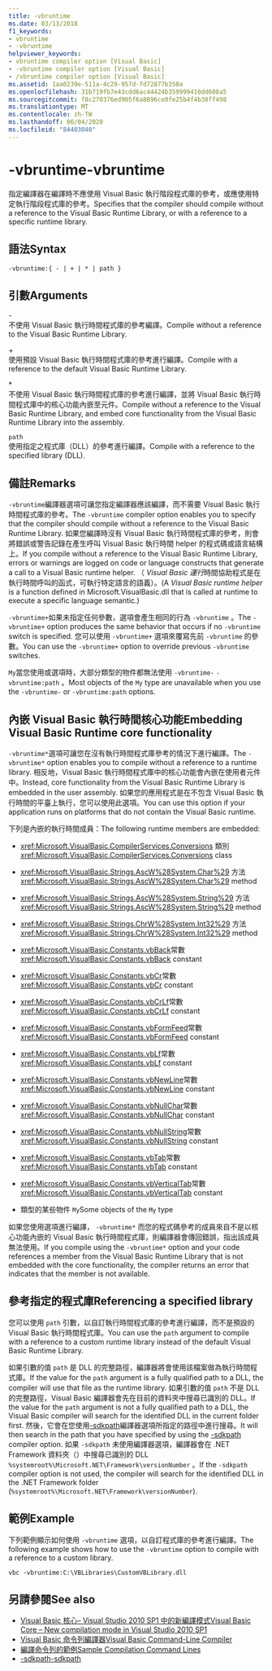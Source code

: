 ```yaml
---
title: -vbruntime
ms.date: 03/13/2018
f1_keywords:
- vbruntime
- -vbruntime
helpviewer_keywords:
- vbruntime compiler option [Visual Basic]
- -vbruntime compiler option [Visual Basic]
- /vbruntime compiler option [Visual Basic]
ms.assetid: 1aa0239e-511a-4c29-957d-fd72877b350a
ms.openlocfilehash: 31b719fb7e43cdd6ac44424b359999410dd608a5
ms.sourcegitcommit: f8c270376ed905f6a8896ce0fe25b4f4b38ff498
ms.translationtype: MT
ms.contentlocale: zh-TW
ms.lasthandoff: 06/04/2020
ms.locfileid: "84403040"
---
```

# <a name="-vbruntime"></a><span data-ttu-id="3f79e-102">-vbruntime</span><span class="sxs-lookup"><span data-stu-id="3f79e-102">-vbruntime</span></span>
<span data-ttu-id="3f79e-103">指定編譯器在編譯時不應使用 Visual Basic 執行階段程式庫的參考，或應使用特定執行階段程式庫的參考。</span><span class="sxs-lookup"><span data-stu-id="3f79e-103">Specifies that the compiler should compile without a reference to the Visual Basic Runtime Library, or with a reference to a specific runtime library.</span></span>  
  
## <a name="syntax"></a><span data-ttu-id="3f79e-104">語法</span><span class="sxs-lookup"><span data-stu-id="3f79e-104">Syntax</span></span>  
  
```console  
-vbruntime:{ - | + | * | path }  
```  
  
## <a name="arguments"></a><span data-ttu-id="3f79e-105">引數</span><span class="sxs-lookup"><span data-stu-id="3f79e-105">Arguments</span></span>  
 \-  
 <span data-ttu-id="3f79e-106">不使用 Visual Basic 執行時間程式庫的參考編譯。</span><span class="sxs-lookup"><span data-stu-id="3f79e-106">Compile without a reference to the Visual Basic Runtime Library.</span></span>  
  
 \+  
 <span data-ttu-id="3f79e-107">使用預設 Visual Basic 執行時間程式庫的參考進行編譯。</span><span class="sxs-lookup"><span data-stu-id="3f79e-107">Compile with a reference to the default Visual Basic Runtime Library.</span></span>  
  
 \*  
 <span data-ttu-id="3f79e-108">不使用 Visual Basic 執行時間程式庫的參考進行編譯，並將 Visual Basic 執行時間程式庫中的核心功能內嵌至元件。</span><span class="sxs-lookup"><span data-stu-id="3f79e-108">Compile without a reference to the Visual Basic Runtime Library, and embed core functionality from the Visual Basic Runtime Library into the assembly.</span></span>  
  
 `path`  
 <span data-ttu-id="3f79e-109">使用指定之程式庫（DLL）的參考進行編譯。</span><span class="sxs-lookup"><span data-stu-id="3f79e-109">Compile with a reference to the specified library (DLL).</span></span>  
  
## <a name="remarks"></a><span data-ttu-id="3f79e-110">備註</span><span class="sxs-lookup"><span data-stu-id="3f79e-110">Remarks</span></span>  
 <span data-ttu-id="3f79e-111">`-vbruntime`編譯器選項可讓您指定編譯器應該編譯，而不需要 Visual Basic 執行時間程式庫的參考。</span><span class="sxs-lookup"><span data-stu-id="3f79e-111">The `-vbruntime` compiler option enables you to specify that the compiler should compile without a reference to the Visual Basic Runtime Library.</span></span> <span data-ttu-id="3f79e-112">如果您編譯時沒有 Visual Basic 執行時間程式庫的參考，則會將錯誤或警告記錄在產生呼叫 Visual Basic 執行時間 helper 的程式碼或語言結構上。</span><span class="sxs-lookup"><span data-stu-id="3f79e-112">If you compile without a reference to the Visual Basic Runtime Library, errors or warnings are logged on code or language constructs that generate a call to a Visual Basic runtime helper.</span></span> <span data-ttu-id="3f79e-113">（ *Visual Basic 運行*時間協助程式是在執行時間呼叫的函式，可執行特定語言的語義）。</span><span class="sxs-lookup"><span data-stu-id="3f79e-113">(A *Visual Basic runtime helper* is a function defined in Microsoft.VisualBasic.dll that is called at runtime to execute a specific language semantic.)</span></span>  
  
 <span data-ttu-id="3f79e-114">`-vbruntime+`如果未指定任何參數，選項會產生相同的行為 `-vbruntime` 。</span><span class="sxs-lookup"><span data-stu-id="3f79e-114">The `-vbruntime+` option produces the same behavior that occurs if no `-vbruntime` switch is specified.</span></span> <span data-ttu-id="3f79e-115">您可以使用 `-vbruntime+` 選項來覆寫先前 `-vbruntime` 的參數。</span><span class="sxs-lookup"><span data-stu-id="3f79e-115">You can use the `-vbruntime+` option to override previous `-vbruntime` switches.</span></span>  
  
 <span data-ttu-id="3f79e-116">`My`當您使用或選項時，大部分類型的物件都無法使用 `-vbruntime-` `-vbruntime:path` 。</span><span class="sxs-lookup"><span data-stu-id="3f79e-116">Most objects of the `My` type are unavailable when you use the `-vbruntime-` or `-vbruntime:path` options.</span></span>  
  
## <a name="embedding-visual-basic-runtime-core-functionality"></a><span data-ttu-id="3f79e-117">內嵌 Visual Basic 執行時間核心功能</span><span class="sxs-lookup"><span data-stu-id="3f79e-117">Embedding Visual Basic Runtime core functionality</span></span>  
 <span data-ttu-id="3f79e-118">`-vbruntime*`選項可讓您在沒有執行時間程式庫參考的情況下進行編譯。</span><span class="sxs-lookup"><span data-stu-id="3f79e-118">The `-vbruntime*` option enables you to compile without a reference to a runtime library.</span></span> <span data-ttu-id="3f79e-119">相反地，Visual Basic 執行時間程式庫中的核心功能會內嵌在使用者元件中。</span><span class="sxs-lookup"><span data-stu-id="3f79e-119">Instead, core functionality from the Visual Basic Runtime Library is embedded in the user assembly.</span></span> <span data-ttu-id="3f79e-120">如果您的應用程式是在不包含 Visual Basic 執行時間的平臺上執行，您可以使用此選項。</span><span class="sxs-lookup"><span data-stu-id="3f79e-120">You can use this option if your application runs on platforms that do not contain the Visual Basic runtime.</span></span>  
  
 <span data-ttu-id="3f79e-121">下列是內嵌的執行時間成員：</span><span class="sxs-lookup"><span data-stu-id="3f79e-121">The following runtime members are embedded:</span></span>  
  
- <span data-ttu-id="3f79e-122"><xref:Microsoft.VisualBasic.CompilerServices.Conversions> 類別</span><span class="sxs-lookup"><span data-stu-id="3f79e-122"><xref:Microsoft.VisualBasic.CompilerServices.Conversions> class</span></span>  
  
- <span data-ttu-id="3f79e-123"><xref:Microsoft.VisualBasic.Strings.AscW%28System.Char%29> 方法</span><span class="sxs-lookup"><span data-stu-id="3f79e-123"><xref:Microsoft.VisualBasic.Strings.AscW%28System.Char%29> method</span></span>  
  
- <span data-ttu-id="3f79e-124"><xref:Microsoft.VisualBasic.Strings.AscW%28System.String%29> 方法</span><span class="sxs-lookup"><span data-stu-id="3f79e-124"><xref:Microsoft.VisualBasic.Strings.AscW%28System.String%29> method</span></span>  
  
- <span data-ttu-id="3f79e-125"><xref:Microsoft.VisualBasic.Strings.ChrW%28System.Int32%29> 方法</span><span class="sxs-lookup"><span data-stu-id="3f79e-125"><xref:Microsoft.VisualBasic.Strings.ChrW%28System.Int32%29> method</span></span>  
  
- <span data-ttu-id="3f79e-126"><xref:Microsoft.VisualBasic.Constants.vbBack>常數</span><span class="sxs-lookup"><span data-stu-id="3f79e-126"><xref:Microsoft.VisualBasic.Constants.vbBack> constant</span></span>  
  
- <span data-ttu-id="3f79e-127"><xref:Microsoft.VisualBasic.Constants.vbCr>常數</span><span class="sxs-lookup"><span data-stu-id="3f79e-127"><xref:Microsoft.VisualBasic.Constants.vbCr> constant</span></span>  
  
- <span data-ttu-id="3f79e-128"><xref:Microsoft.VisualBasic.Constants.vbCrLf>常數</span><span class="sxs-lookup"><span data-stu-id="3f79e-128"><xref:Microsoft.VisualBasic.Constants.vbCrLf> constant</span></span>  
  
- <span data-ttu-id="3f79e-129"><xref:Microsoft.VisualBasic.Constants.vbFormFeed>常數</span><span class="sxs-lookup"><span data-stu-id="3f79e-129"><xref:Microsoft.VisualBasic.Constants.vbFormFeed> constant</span></span>  
  
- <span data-ttu-id="3f79e-130"><xref:Microsoft.VisualBasic.Constants.vbLf>常數</span><span class="sxs-lookup"><span data-stu-id="3f79e-130"><xref:Microsoft.VisualBasic.Constants.vbLf> constant</span></span>  
  
- <span data-ttu-id="3f79e-131"><xref:Microsoft.VisualBasic.Constants.vbNewLine>常數</span><span class="sxs-lookup"><span data-stu-id="3f79e-131"><xref:Microsoft.VisualBasic.Constants.vbNewLine> constant</span></span>  
  
- <span data-ttu-id="3f79e-132"><xref:Microsoft.VisualBasic.Constants.vbNullChar>常數</span><span class="sxs-lookup"><span data-stu-id="3f79e-132"><xref:Microsoft.VisualBasic.Constants.vbNullChar> constant</span></span>  
  
- <span data-ttu-id="3f79e-133"><xref:Microsoft.VisualBasic.Constants.vbNullString>常數</span><span class="sxs-lookup"><span data-stu-id="3f79e-133"><xref:Microsoft.VisualBasic.Constants.vbNullString> constant</span></span>  
  
- <span data-ttu-id="3f79e-134"><xref:Microsoft.VisualBasic.Constants.vbTab>常數</span><span class="sxs-lookup"><span data-stu-id="3f79e-134"><xref:Microsoft.VisualBasic.Constants.vbTab> constant</span></span>  
  
- <span data-ttu-id="3f79e-135"><xref:Microsoft.VisualBasic.Constants.vbVerticalTab>常數</span><span class="sxs-lookup"><span data-stu-id="3f79e-135"><xref:Microsoft.VisualBasic.Constants.vbVerticalTab> constant</span></span>  
  
- <span data-ttu-id="3f79e-136">類型的某些物件 `My`</span><span class="sxs-lookup"><span data-stu-id="3f79e-136">Some objects of the `My` type</span></span>  
  
 <span data-ttu-id="3f79e-137">如果您使用選項進行編譯， `-vbruntime*` 而您的程式碼參考的成員來自不是以核心功能內嵌的 Visual Basic 執行時間程式庫，則編譯器會傳回錯誤，指出該成員無法使用。</span><span class="sxs-lookup"><span data-stu-id="3f79e-137">If you compile using the `-vbruntime*` option and your code references a member from the Visual Basic Runtime Library that is not embedded with the core functionality, the compiler returns an error that indicates that the member is not available.</span></span>  
  
## <a name="referencing-a-specified-library"></a><span data-ttu-id="3f79e-138">參考指定的程式庫</span><span class="sxs-lookup"><span data-stu-id="3f79e-138">Referencing a specified library</span></span>  
 <span data-ttu-id="3f79e-139">您可以使用 `path` 引數，以自訂執行時間程式庫的參考進行編譯，而不是預設的 Visual Basic 執行時間程式庫。</span><span class="sxs-lookup"><span data-stu-id="3f79e-139">You can use the `path` argument to compile with a reference to a custom runtime library instead of the default Visual Basic Runtime Library.</span></span>  
  
 <span data-ttu-id="3f79e-140">如果引數的值 `path` 是 DLL 的完整路徑，編譯器將會使用該檔案做為執行時間程式庫。</span><span class="sxs-lookup"><span data-stu-id="3f79e-140">If the value for the `path` argument is a fully qualified path to a DLL, the compiler will use that file as the runtime library.</span></span> <span data-ttu-id="3f79e-141">如果引數的值 `path` 不是 DLL 的完整路徑，Visual Basic 編譯器會先在目前的資料夾中搜尋已識別的 DLL。</span><span class="sxs-lookup"><span data-stu-id="3f79e-141">If the value for the `path` argument is not a fully qualified path to a DLL, the Visual Basic compiler will search for the identified DLL in the current folder first.</span></span> <span data-ttu-id="3f79e-142">然後，它會在您使用[-sdkpath](sdkpath.md)編譯器選項所指定的路徑中進行搜尋。</span><span class="sxs-lookup"><span data-stu-id="3f79e-142">It will then search in the path that you have specified by using the [-sdkpath](sdkpath.md) compiler option.</span></span> <span data-ttu-id="3f79e-143">如果 `-sdkpath` 未使用編譯器選項，編譯器會在 .NET Framework 資料夾（）中搜尋已識別的 DLL `%systemroot%\Microsoft.NET\Framework\versionNumber` 。</span><span class="sxs-lookup"><span data-stu-id="3f79e-143">If the `-sdkpath` compiler option is not used, the compiler will search for the identified DLL in the .NET Framework folder (`%systemroot%\Microsoft.NET\Framework\versionNumber`).</span></span>  
  
## <a name="example"></a><span data-ttu-id="3f79e-144">範例</span><span class="sxs-lookup"><span data-stu-id="3f79e-144">Example</span></span>  
 <span data-ttu-id="3f79e-145">下列範例顯示如何使用 `-vbruntime` 選項，以自訂程式庫的參考進行編譯。</span><span class="sxs-lookup"><span data-stu-id="3f79e-145">The following example shows how to use the `-vbruntime` option to compile with a reference to a custom library.</span></span>  
  
```console
vbc -vbruntime:C:\VBLibraries\CustomVBLibrary.dll  
```  
  
## <a name="see-also"></a><span data-ttu-id="3f79e-146">另請參閱</span><span class="sxs-lookup"><span data-stu-id="3f79e-146">See also</span></span>

- [<span data-ttu-id="3f79e-147">Visual Basic 核心– Visual Studio 2010 SP1 中的新編譯模式</span><span class="sxs-lookup"><span data-stu-id="3f79e-147">Visual Basic Core – New compilation mode in Visual Studio 2010 SP1</span></span>](https://devblogs.microsoft.com/vbteam/vb-core-new-compilation-mode-in-visual-studio-2010-sp1/)
- [<span data-ttu-id="3f79e-148">Visual Basic 命令列編譯器</span><span class="sxs-lookup"><span data-stu-id="3f79e-148">Visual Basic Command-Line Compiler</span></span>](index.md)
- [<span data-ttu-id="3f79e-149">編譯命令列的範例</span><span class="sxs-lookup"><span data-stu-id="3f79e-149">Sample Compilation Command Lines</span></span>](sample-compilation-command-lines.md)
- [<span data-ttu-id="3f79e-150">-sdkpath</span><span class="sxs-lookup"><span data-stu-id="3f79e-150">-sdkpath</span></span>](sdkpath.md)
